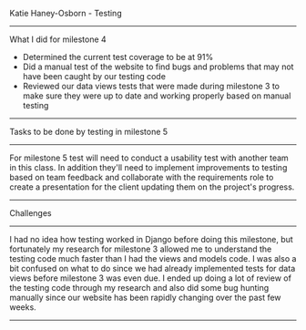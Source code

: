 Katie Haney-Osborn - Testing
- - - - - - - - - - - - - - - - - - -
What I did for milestone 4
- Determined the current test coverage to be at 91%
- Did a manual test of the website to find bugs and problems that may not have been caught by our testing code
- Reviewed our data views tests that were made during milestone 3 to make sure they were up to date and working properly based on manual testing
- - - - - - - - - - - - - - - - - - -
Tasks to be done by testing in milestone 5
- - - - - - - - - - - - - - - - - - -
For milestone 5 test will need to conduct a usability test with another team in this class. In addition they'll need to implement improvements to testing based on team feedback and collaborate with the requirements role to create a presentation for the client updating them on the project's progress.
- - - - - - - - - - - - - - - - - - -
Challenges
- - - - - - - - - - - - - - - - - - -
I had no idea how testing worked in Django before doing this milestone, but fortunately my research for milestone 3 allowed me to understand the testing code much faster than I had the views and models code. I was also a bit confused on what to do since we had already implemented tests for data views before milestone 3 was even due. I ended up doing a lot of review of the testing code through my research and also did some bug hunting manually since our website has been rapidly changing over the past few weeks. 
- - - - - - - - - - - - - - - - - - -
